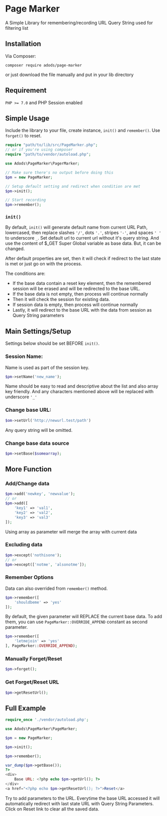 # Page Marker

A Simple Library for remembering/recording URL Query String used for filtering list

## Installation

Via Composer:

```
composer require adods/page-marker
```

or just download the file manually and put in your lib directory

## Requirement

`PHP >= 7.0` and PHP Session enabled

## Simple Usage

Include the library to your file, create instance, `init()` and `remember()`. 
Use `forget()` to reset.

```php
require "path/to/lib/src/PageMarker.php";
// or if you're using composer
require "path/to/vendor/autoload.php";

use Adods\PageMarker\PagerMarker;

// Make sure there's no output before doing this
$pm = new PageMarker;

// Setup default setting and redirect when condition are met
$pm->init();

// Start recording
$pm->remember();
```

### `init()`

By default, `init()` will generate default name from current URL Path, 
lowercased, then replace slashes `'/'`, dots `'.'`, stripes `'-'`, and spaces 
`' '` to underscore `_`. Set default url to current url without it's query 
string. And use the content of $_GET Super Global variable as base data. But, 
it can be changed.

After default properties are set, then it will check if redirect to the last 
state is met or just go on with the process.

The conditions are:
- If the base data contain a reset key element, then the remembered session will be erased and will be redirected to the base URL.
- If the base data is not empty, then process will continue normally
- Then it will check the session for existing data.
- If session data is empty, then process will continue normally
- Lastly, it will redirect to the base URL with the data from session as Query String parameters

## Main Settings/Setup

Settings below should be set BEFORE `init()`.

### Session Name:

Name is used as part of the session key.

```php
$pm->setName('new_name');
```

Name should be easy to read and descriptive about the list and also array key 
friendly. And any characters mentioned above will be replaced with underscore 
`'_'`

### Change base URL:

```php
$om->setUrl('http://newurl.test/path')
```

Any query string will be omitted.

### Change base data source

```php
$pm->setBase($somearray);
```

## More Function

### Add/Change data

```php
$pm->add('newkey', 'newvalue');
// or
$pm->add([
    'key1' => 'val1',
    'key2' => 'val2',
    'key3' => 'val3'
]);
```
Using array as parameter will merge the array with current data

### Excluding data

```php
$pm->except('nothisone');
// or
$pm->except(['notme', 'alsonotme']);
```

### Remember Options

Data can also overrided from `remember()` method.

```php
$pm->remember([
    'shouldbeme' => 'yes'
]);
```

By default, the given parameter will REPLACE the current base data. To add them,
you can use `PageMarker::OVERRIDE_APPEND` constant as second parameter.

```php
$pm->remember([
    'letmejoin' => 'yes'
], PageMarker::OVERRIDE_APPEND);
```

### Manually Forget/Reset

```php
$pm->forget();
```

### Get Forget/Reset URL

```php
$pm->getResetUrl();
```

## Full Example

```php
require_once './vendor/autoload.php';

use Adods\PageMarker\PageMarker;

$pm = new PageMarker;

$pm->init();

$pm->remember();

var_dump($pm->getBase());
?>
<div>
    Base URL: <?php echo $pm->getUrl(); ?>
</div>
<a href="<?php echo $pm->getResetUrl(); ?>">Reset</a>
```

Try to add parameters to the URL. Everytime the base URL accessed it will automatically redirect with last state URL with Query String Parameters. Click on Reset link to clear all the saved data.